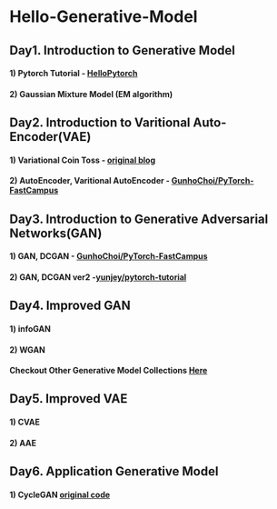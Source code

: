 
# Hello-Generative-Model

## Day1. Introduction to Generative Model

#### 1) Pytorch Tutorial - [HelloPytorch](https://github.com/InsuJeon/HelloPyTorch)
#### 2) Gaussian Mixture Model (EM algorithm)


## Day2. Introduction to Varitional Auto-Encoder(VAE)
#### 1) Variational Coin Toss - [original blog](http://www.openias.org/variational-coin-toss)
#### 2) AutoEncoder, Varitional AutoEncoder - [GunhoChoi/PyTorch-FastCampus](https://github.com/GunhoChoi/PyTorch-FastCampus/tree/master/08_Autoencoder)

## Day3. Introduction to Generative Adversarial Networks(GAN)
#### 1) GAN, DCGAN - [GunhoChoi/PyTorch-FastCampus](https://github.com/GunhoChoi/PyTorch-FastCampus/tree/master/09_GAN)
#### 2) GAN, DCGAN ver2 -[yunjey/pytorch-tutorial](https://github.com/yunjey/pytorch-tutorial)

## Day4. Improved GAN
#### 1) infoGAN
#### 2) WGAN
#### Checkout Other Generative Model Collections [Here](https://github.com/znxlwm/pytorch-generative-model-collections)

## Day5. Improved VAE
#### 1) CVAE
#### 2) AAE

## Day6. Application Generative Model
#### 1) CycleGAN [original code](https://github.com/togheppi/CycleGAN)
